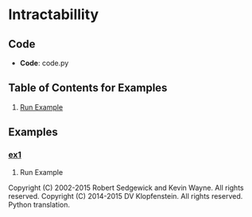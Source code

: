 # Intractabillity

## Code
  * **Code**: code.py

## Table of Contents for Examples
  1. [Run Example](#ex1)

## Examples 
### [ex1](#table-of-contents-for-examples)
1. Run Example

Copyright (C) 2002-2015 Robert Sedgewick and Kevin Wayne.  All rights reserved.
Copyright (C) 2014-2015 DV Klopfenstein. All rights reserved. Python translation.
